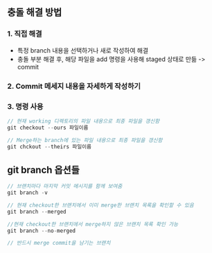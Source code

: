 ## 충돌 해결 방법
### 1. 직접 해결
* 특정 branch 내용을 선택하거나 새로 작성하여 해결
* 충돌 부분 해결 후, 해당 파일을 add 명령을 사용해 staged 상태로 만듦 -> commit

### 2. Commit 메세지 내용을 자세하게 작성하기

### 3. 명령 사용
```c
// 현재 working 디렉토리의 파일 내용으로 최종 파일을 갱신함
git checkout --ours 파일이름

// Merge하는 branch에 있는 파일 내용으로 최종 파일을 갱신함
git chckout --theirs 파일이름 
```

## git branch 옵션들
```c
// 브랜치마다 마지막 커밋 메시지를 함께 보여줌
git branch -v

// 현재 checkout한 브랜치에서 이미 merge한 브랜치 목록을 확인할 수 있음
git branch --merged

//현재 checkout한 브랜치에서 merge하지 않은 브랜치 목록 확인 가능
git branch --no-merged

// 반드시 merge commit을 남기는 브랜치 
```

